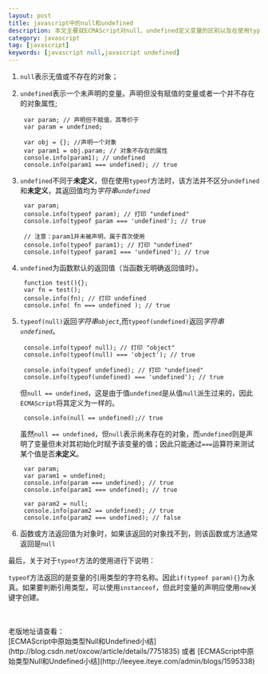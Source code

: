 ```yaml
---
layout: post
title: javascript中的null和undefined
description: 本文主要就ECMAScript对null、undefined定义变量的区别以及在使用typeof方法操作这两类变量时返回的结果进行了详细说明。
category: javascript
tag: [javascript]
keywords: [javascript null,javascript undefined]
---
```



1. `null`表示无值或不存在的对象；

2. `undefined`表示一个未声明的变量。声明但没有赋值的变量或者一个并不存在的对象属性;

        var param; // 声明但不赋值，其等价于
        var param = undefined;
    
        var obj = {}; //声明一个对象
        var param1 = obj.param; // 对象不存在的属性
        console.info(param1); // undefined
        console.info(param1 === undefined); // true

3. `undefined`不同于**未定义**，但在使用`typeof`方法时，该方法并不区分`undefined`和**未定义**，其返回值均为*字符串`undefined`*

        var param; 
        console.info(typeof param); // 打印 "undefined"
        console.info(typeof param === 'undefined'); // true
    
        // 注意：param1并未被声明，属于首次使用
        console.info(typeof param1); // 打印 "undefined"
        console.info(typeof param1 === 'undefined'); // true
    
4. `undefined`为函数默认的返回值（当函数无明确返回值时）。

        function test(){};
        var fn = test();
        console.info(fn); // 打印 undefined
        console.info( fn === undefined ); // true
    
5. `typeof(null)`返回*字符串`object`*,而`typeof(undefined)`返回*字符串`undefined`*。
    
        console.info(typeof null); // 打印 "object"
        console.info(typeof(null) === 'object'); // true
    
        console.info(typeof undefined); // 打印 "undefined"
        console.info(typeof(undefined) === 'undefined'); // true
    
    但`null == undefined`，这是由于值`undefined`是从值`null`派生过来的，因此`ECMAScript`将其定义为一样的。

        console.info(null == undefined);// true
        
    虽然`null == undefined`，但`null`表示尚未存在的对象，而`undefined`则是声明了变量但未对其初始化时赋予该变量的值；因此只能通过`===`运算符来测试某个值是否**未定义**。

        var param;
        var param1 = undefined;
        console.info(param === undefined); // true
        console.info(param1 === undefined); // true
    
        var param2 = null;
        console.info(param2 == undefined); // true
        console.info(param2 === undefined); // false

6. 函数或方法返回值为对象时，如果该返回的对象找不到，则该函数或方法通常返回是`null`

最后，关于对于`typeof`方法的使用进行下说明：

`typeof`方法返回的是变量的引用类型的字符名称。因此`if(typeof param){}`为永真。如果要判断引用类型，可以使用`instanceof`，但此时变量的声明应使用`new`关键字创建。

  
<br/>
<br/>
老版地址请查看：<br/>
[ECMAScript中原始类型Null和Undefined小结](http://blog.csdn.net/oxcow/article/details/7751835) 或者 [ECMAScript中原始类型Null和Undefined小结](http://leeyee.iteye.com/admin/blogs/1595338)